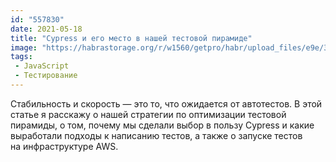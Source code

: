 ```yaml
---
id: "557830"
date: 2021-05-18
title: "Cypress и его место в нашей тестовой пирамиде"
image: "https://habrastorage.org/r/w1560/getpro/habr/upload_files/e9e/394/d90/e9e394d90586efccbad372954bd8689d.png"
tags:
 - JavaScript
 - Тестирование
---
```


Стабильность и&nbsp;скорость&nbsp;&mdash; это&nbsp;то, что ожидается от&nbsp;автотестов. В&nbsp;этой статье
я&nbsp;расскажу о&nbsp;нашей стратегии по&nbsp;оптимизации тестовой пирамиды, о&nbsp;том, почему мы&nbsp;сделали выбор
в&nbsp;пользу Cypress и&nbsp;какие выработали подходы к&nbsp;написанию тестов, а&nbsp;также о&nbsp;запуске тестов
на&nbsp;инфраструктуре AWS.
